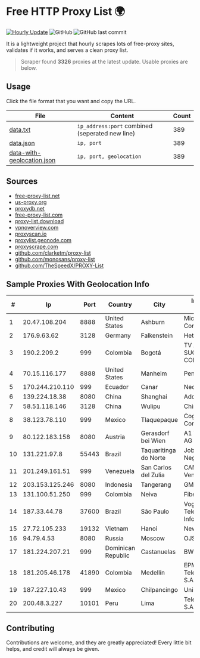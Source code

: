 
# Free HTTP Proxy List 🌍

[![Hourly Update](https://github.com/mertguvencli/http-proxy-list/actions/workflows/main.yml/badge.svg?branch=main)](https://github.com/mertguvencli/http-proxy-list/actions/workflows/main.yml)
![GitHub](https://img.shields.io/github/license/mertguvencli/http-proxy-list)
![GitHub last commit](https://img.shields.io/github/last-commit/mertguvencli/http-proxy-list)

It is a lightweight project that hourly scrapes lots of free-proxy sites, validates if it works, and serves a clean proxy list.


> Scraper found **3326** proxies at the latest update. Usable proxies are below.

## Usage

Click the file format that you want and copy the URL.


|File|Content|Count|
|----|-------|-----|
|[data.txt](https://raw.githubusercontent.com/mertguvencli/http-proxy-list/main/proxy-list/data.txt)|`ip_address:port` combined (seperated new line)|389|
|[data.json](https://raw.githubusercontent.com/mertguvencli/http-proxy-list/main/proxy-list/data.json)|`ip, port`|389|
|[data-with-geolocation.json](https://raw.githubusercontent.com/mertguvencli/http-proxy-list/main/proxy-list/data-with-geolocation.json)|`ip, port, geolocation`|389|

## Sources

* [free-proxy-list.net](https://free-proxy-list.net)
* [us-proxy.org](https://www.us-proxy.org)
* [proxydb.net](http://proxydb.net)
* [free-proxy-list.com](https://free-proxy-list.com/?page=&port=&type%5B%5D=http&type%5B%5D=https&up_time=0&search=Search)
* [proxy-list.download](https://www.proxy-list.download/HTTP)
* [vpnoverview.com](https://vpnoverview.com/privacy/anonymous-browsing/free-proxy-servers)
* [proxyscan.io](https://www.proxyscan.io)
* [proxylist.geonode.com](https://proxylist.geonode.com/api/proxy-list?limit=300&page=1&sort_by=lastChecked&sort_type=desc&protocols=http,https)
* [proxyscrape.com](https://api.proxyscrape.com/v2/?request=displayproxies&protocol=http&timeout=10000&country=all&ssl=all&anonymity=all)
* [github.com/clarketm/proxy-list](https://raw.githubusercontent.com/clarketm/proxy-list/master/proxy-list-raw.txt)
* [github.com/monosans/proxy-list](https://raw.githubusercontent.com/monosans/proxy-list/main/proxies/http.txt)
* [github.com/TheSpeedX/PROXY-List](https://raw.githubusercontent.com/TheSpeedX/PROXY-List/master/http.txt)


## Sample Proxies With Geolocation Info

|#|Ip|Port|Country|City|Internet Service Provider|
|-|--|----|-------|----|-------------------------|
|1|20.47.108.204|8888|United States|Ashburn|Microsoft Corporation|
|2|176.9.63.62|3128|Germany|Falkenstein|Hetzner Online GmbH|
|3|190.2.209.2|999|Colombia|Bogotá|TV AZTECA SUCURSAL COLOMBIA|
|4|70.15.116.177|8888|United States|Manheim|PenTeleData Inc.|
|5|170.244.210.110|999|Ecuador|Canar|Nedetel S.A.|
|6|139.224.18.38|8080|China|Shanghai|Addresses CNNIC|
|7|58.51.118.146|3128|China|Wulipu|Chinanet|
|8|38.123.78.110|999|Mexico|Tlaquepaque|Cogent Communications|
|9|80.122.183.158|8080|Austria|Gerasdorf bei Wien|A1 Telekom Austria AG|
|10|131.221.97.8|55443|Brazil|Taquaritinga do Norte|Jobson Luis Melo de Negreiros ME|
|11|201.249.161.51|999|Venezuela|San Carlos del Zulia|CANTV Servicios, Venezuela|
|12|203.153.125.246|8080|Indonesia|Tangerang|GMNUSANTARA|
|13|131.100.51.250|999|Colombia|Neiva|Fibernet TV SAS|
|14|187.33.44.78|37600|Brazil|São Paulo|Vogel SoluÔÔes em Telecom e InformÔtica S/A|
|15|27.72.105.233|19132|Vietnam|Hanoi|Newass2011xDSLHN|
|16|94.79.4.53|8080|Russia|Moscow|OJSC Comcor|
|17|181.224.207.21|999|Dominican Republic|Castanuelas|BW TELECOM|
|18|181.205.46.178|41890|Colombia|Medellín|EPM Telecomunicaciones S.A. E.S.P.|
|19|187.227.10.43|999|Mexico|Chilpancingo|Uninet S.A. de C.V.|
|20|200.48.3.227|10101|Peru|Lima|Telefonica del Peru S.A.A.|



## Contributing

Contributions are welcome, and they are greatly appreciated! Every
little bit helps, and credit will always be given.

